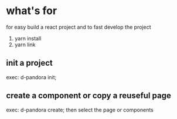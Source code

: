 # what's for

for easy build a react project and to fast develop the project

1. yarn install
2. yarn link


## init a project

exec:  d-pandora init;

## create a component or copy a reuseful page

exec: d-pandora create; then select the page or components